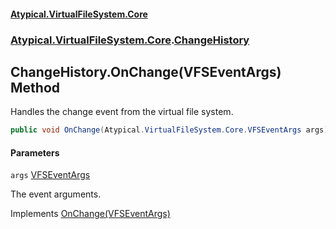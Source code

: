 #### [Atypical.VirtualFileSystem.Core](VirtualFileSystem.md 'VirtualFileSystem')
### [Atypical.VirtualFileSystem.Core](VirtualFileSystem.md#Atypical.VirtualFileSystem.Core 'Atypical.VirtualFileSystem.Core').[ChangeHistory](ChangeHistory.md 'Atypical.VirtualFileSystem.Core.ChangeHistory')

## ChangeHistory.OnChange(VFSEventArgs) Method

Handles the change event from the virtual file system.

```csharp
public void OnChange(Atypical.VirtualFileSystem.Core.VFSEventArgs args);
```
#### Parameters

<a name='Atypical.VirtualFileSystem.Core.ChangeHistory.OnChange(Atypical.VirtualFileSystem.Core.VFSEventArgs).args'></a>

`args` [VFSEventArgs](VFSEventArgs.md 'Atypical.VirtualFileSystem.Core.VFSEventArgs')

The event arguments.

Implements [OnChange(VFSEventArgs)](IChangeHistory.OnChange(VFSEventArgs).md 'Atypical.VirtualFileSystem.Core.IChangeHistory.OnChange(Atypical.VirtualFileSystem.Core.VFSEventArgs)')